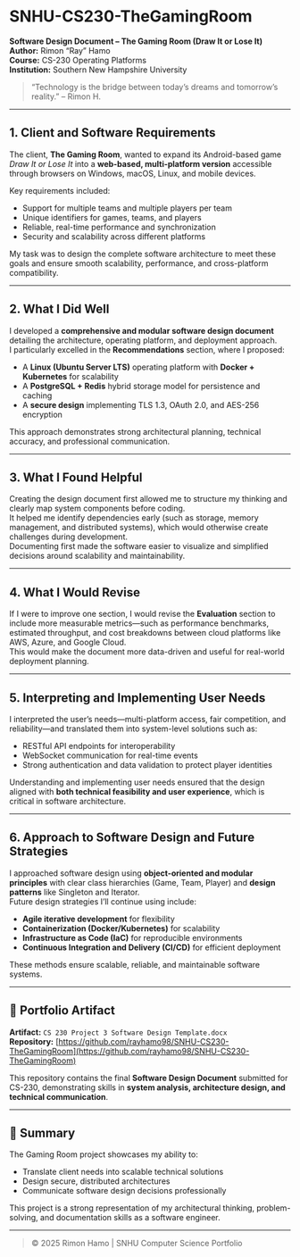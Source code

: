 # SNHU-CS230-TheGamingRoom  
**Software Design Document – The Gaming Room (Draw It or Lose It)**  
**Author:** Rimon “Ray” Hamo  
**Course:** CS-230 Operating Platforms  
**Institution:** Southern New Hampshire University  

> “Technology is the bridge between today’s dreams and tomorrow’s reality.” – Rimon H.

---

## 1. Client and Software Requirements
The client, **The Gaming Room**, wanted to expand its Android-based game *Draw It or Lose It* into a **web-based, multi-platform version** accessible through browsers on Windows, macOS, Linux, and mobile devices.  

Key requirements included:
- Support for multiple teams and multiple players per team  
- Unique identifiers for games, teams, and players  
- Reliable, real-time performance and synchronization  
- Security and scalability across different platforms  

My task was to design the complete software architecture to meet these goals and ensure smooth scalability, performance, and cross-platform compatibility.

---

## 2. What I Did Well
I developed a **comprehensive and modular software design document** detailing the architecture, operating platform, and deployment approach.  
I particularly excelled in the **Recommendations** section, where I proposed:
- A **Linux (Ubuntu Server LTS)** operating platform with **Docker + Kubernetes** for scalability  
- A **PostgreSQL + Redis** hybrid storage model for persistence and caching  
- A **secure design** implementing TLS 1.3, OAuth 2.0, and AES-256 encryption  

This approach demonstrates strong architectural planning, technical accuracy, and professional communication.

---

## 3. What I Found Helpful
Creating the design document first allowed me to structure my thinking and clearly map system components before coding.  
It helped me identify dependencies early (such as storage, memory management, and distributed systems), which would otherwise create challenges during development.  
Documenting first made the software easier to visualize and simplified decisions around scalability and maintainability.

---

## 4. What I Would Revise
If I were to improve one section, I would revise the **Evaluation** section to include more measurable metrics—such as performance benchmarks, estimated throughput, and cost breakdowns between cloud platforms like AWS, Azure, and Google Cloud.  
This would make the document more data-driven and useful for real-world deployment planning.

---

## 5. Interpreting and Implementing User Needs
I interpreted the user’s needs—multi-platform access, fair competition, and reliability—and translated them into system-level solutions such as:
- RESTful API endpoints for interoperability  
- WebSocket communication for real-time events  
- Strong authentication and data validation to protect player identities  

Understanding and implementing user needs ensured that the design aligned with **both technical feasibility and user experience**, which is critical in software architecture.

---

## 6. Approach to Software Design and Future Strategies
I approached software design using **object-oriented and modular principles** with clear class hierarchies (Game, Team, Player) and **design patterns** like Singleton and Iterator.  
Future design strategies I’ll continue using include:
- **Agile iterative development** for flexibility  
- **Containerization (Docker/Kubernetes)** for scalability  
- **Infrastructure as Code (IaC)** for reproducible environments  
- **Continuous Integration and Delivery (CI/CD)** for efficient deployment  

These methods ensure scalable, reliable, and maintainable software systems.

---

## 📁 Portfolio Artifact
**Artifact:** `CS 230 Project 3 Software Design Template.docx`  
**Repository:** [https://github.com/rayhamo98/SNHU-CS230-TheGamingRoom](https://github.com/rayhamo98/SNHU-CS230-TheGamingRoom)  

This repository contains the final **Software Design Document** submitted for CS-230, demonstrating skills in **system analysis, architecture design, and technical communication**.

---

## 🧠 Summary
The Gaming Room project showcases my ability to:
- Translate client needs into scalable technical solutions  
- Design secure, distributed architectures  
- Communicate software design decisions professionally  

This project is a strong representation of my architectural thinking, problem-solving, and documentation skills as a software engineer.

---

> © 2025 Rimon Hamo | SNHU Computer Science Portfolio
